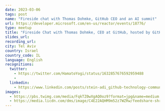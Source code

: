 ```yaml
---
date: 2023-03-06
tags: post
name: "Fireside chat with Thomas Dohmke, GitHub CEO and an AI summit"
url: https://developer.microsoft.com/en-us/reactor/events/18776/
type: meetup
title: "Fireside Chat with Thomas Dohmke, CEO at GitHub, hosted by GitHub Stars Eyar Zilberman & Liran Tal"
slides_url:
recording_url: 
city: Tel Aviv
country: Israel
country_code: IL
language: English
recognitions:
  twitter:
    - https://twitter.com/HamatoYogi/status/1632857676592959488
    - 
  linkedin:
    - https://www.linkedin.com/posts/stein-adi_github-technology-community-activity-7038782317124845569-jSer?utm_source=share&utm_medium=member_desktop
images:
  - https://pbs.twimg.com/media/FqkTZ0wXgAQ0oz9?format=jpg&name=medium
  - https://media.licdn.com/dms/image/C4E22AQHM9m52z7WZRw/feedshare-shrink_1280/0/1678176476136?e=1681344000&v=beta&t=ECNbXPB4bYhhnnHOzPDZxAyhvDEVciBLy89J9KO3Vpo
---
```

